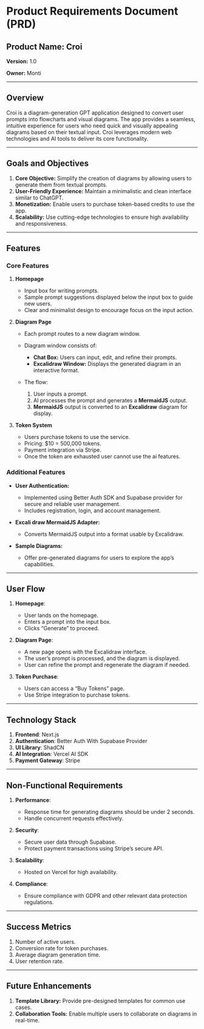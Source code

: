# Product Requirements Document (PRD)

## Product Name: Croi

**Version:** 1.0

**Owner:** Monti

---

## Overview

Croi is a diagram-generation GPT application designed to convert user prompts into flowcharts and visual diagrams. 
The app provides a seamless, intuitive experience for users who need quick and visually appealing diagrams based on their textual input. 
Croi leverages modern web technologies and AI tools to deliver its core functionality.

---

## Goals and Objectives

1. **Core Objective:** Simplify the creation of diagrams by allowing users to generate them from textual prompts.
2. **User-Friendly Experience:** Maintain a minimalistic and clean interface similar to ChatGPT.
3. **Monetization:** Enable users to purchase token-based credits to use the app.
4. **Scalability:** Use cutting-edge technologies to ensure high availability and responsiveness.

---

## Features

### Core Features

1. **Homepage**

   * Input box for writing prompts.
   * Sample prompt suggestions displayed below the input box to guide new users.
   * Clear and minimalist design to encourage focus on the input action.

2. **Diagram Page**

   * Each prompt routes to a new diagram window.
   * Diagram window consists of:

     * **Chat Box:** Users can input, edit, and refine their prompts.
     * **Excalidraw Window:** Displays the generated diagram in an interactive format.
   * The flow:
     1. User inputs a prompt.
     2. AI processes the prompt and generates a **MermaidJS** output.
     3. **MermaidJS** output is converted to an **Excalidraw** diagram for display.

3. **Token System**
   * Users purchase tokens to use the service.
   * Pricing: $10 = 500,000 tokens.
   * Payment integration via Stripe.
   * Once the token are exhausted user cannot use the ai features.

### Additional Features

* **User Authentication:**

  * Implemented using Better Auth SDK and Supabase provider for secure and reliable user management.
  * Includes registration, login, and account management.

* **Excali draw MermaidJS Adapter:**
  * Converts MermaidJS output into a format usable by Excalidraw.

* **Sample Diagrams:**
  * Offer pre-generated diagrams for users to explore the app’s capabilities.

---

## User Flow

1. **Homepage**:

   * User lands on the homepage.
   * Enters a prompt into the input box.
   * Clicks “Generate” to proceed.

2. **Diagram Page**:

   * A new page opens with the Excalidraw interface.
   * The user’s prompt is processed, and the diagram is displayed.
   * User can refine the prompt and regenerate the diagram if needed.

3. **Token Purchase**:

   * Users can access a “Buy Tokens” page.
   * Use Stripe integration to purchase tokens.

---

## Technology Stack

1. **Frontend**: Next.js
2. **Authentication**: Better Auth With Supabase Provider
3. **UI Library**: ShadCN
4. **AI Integration**: Vercel AI SDK
5. **Payment Gateway**: Stripe

---

## Non-Functional Requirements

1. **Performance**:

   * Response time for generating diagrams should be under 2 seconds.
   * Handle concurrent requests effectively.

2. **Security**:

   * Secure user data through Supabase.
   * Protect payment transactions using Stripe’s secure API.

3. **Scalability**:

   * Hosted on Vercel for high availability.

4. **Compliance**:

   * Ensure compliance with GDPR and other relevant data protection regulations.

---

## Success Metrics

1. Number of active users.
2. Conversion rate for token purchases.
3. Average diagram generation time.
4. User retention rate.

---

## Future Enhancements

1. **Template Library:** Provide pre-designed templates for common use cases.
2. **Collaboration Tools:** Enable multiple users to collaborate on diagrams in real-time.